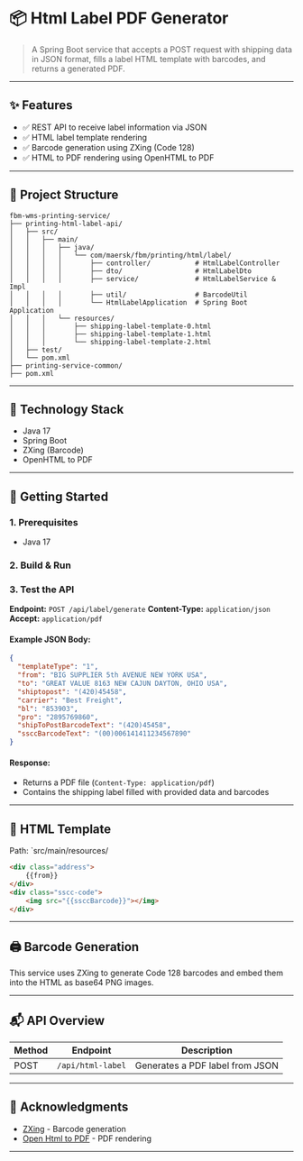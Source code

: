 # 📦 Html Label PDF Generator

> A Spring Boot service that accepts a POST request with shipping data in JSON format, fills a label HTML template with barcodes, and returns a generated PDF.

---

## ✨ Features

- ✅ REST API to receive label information via JSON
- ✅ HTML label template rendering
- ✅ Barcode generation using ZXing (Code 128)
- ✅ HTML to PDF rendering using OpenHTML to PDF

---

## 📂 Project Structure

```
fbm-wms-printing-service/
├── printing-html-label-api/
│   ├── src/
│   │   ├── main/
│   │   │   ├── java/
│   │   │   │   └── com/maersk/fbm/printing/html/label/
│   │   │   │       ├── controller/           # HtmlLabelController
│   │   │   │       ├── dto/                  # HtmlLabelDto
│   │   │   │       ├── service/              # HtmlLabelService & Impl
│   │   │   │       ├── util/                 # BarcodeUtil
│   │   │   │       └── HtmlLabelApplication  # Spring Boot Application
│   │   │   └── resources/
│   │   │       ├── shipping-label-template-0.html
│   │   │       ├── shipping-label-template-1.html
│   │   │       └── shipping-label-template-2.html
│   ├── test/
│   └── pom.xml
├── printing-service-common/                
├── pom.xml
```

---

## 🧰 Technology Stack

- Java 17
- Spring Boot
- ZXing (Barcode)
- OpenHTML to PDF

---

## 🚀 Getting Started

### 1. Prerequisites

- Java 17

### 2. Build & Run


### 3. Test the API

**Endpoint:** `POST /api/label/generate`
**Content-Type:** `application/json`
**Accept:** `application/pdf`

#### Example JSON Body:

```json
{
  "templateType": "1",
  "from": "BIG SUPPLIER 5th AVENUE NEW YORK USA",
  "to": "GREAT VALUE 8163 NEW CAJUN DAYTON, OHIO USA",
  "shiptopost": "(420)45458",
  "carrier": "Best Freight",
  "bl": "853903",
  "pro": "2895769860",
  "shipToPostBarcodeText": "(420)45458",
  "ssccBarcodeText": "(00)006141411234567890"
}
```

#### Response:

- Returns a PDF file (`Content-Type: application/pdf`)
- Contains the shipping label filled with provided data and barcodes

---

## 🧾 HTML Template

Path: `src/main/resources/

```html
<div class="address">
    {{from}}
</div>
<div class="sscc-code">
    <img src="{{ssccBarcode}}"></img>
</div>
```

---

## 🖨️ Barcode Generation

This service uses ZXing to generate Code 128 barcodes and embed them into the HTML as base64 PNG images.

---


## 📬 API Overview

| Method | Endpoint              | Description                      |
|--------|-----------------------|----------------------------------|
| POST   | `/api/html-label` | Generates a PDF label from JSON |

---

## 🙌 Acknowledgments

- [ZXing](https://github.com/zxing/zxing) - Barcode generation
- [Open Html to PDF](https://github.com/danfickle/openhtmltopdf) - PDF rendering

---

